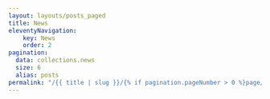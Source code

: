 ```yaml
---
layout: layouts/posts_paged
title: News
eleventyNavigation:
    key: News
    order: 2
pagination:
  data: collections.news
  size: 6
  alias: posts
permalink: "/{{ title | slug }}/{% if pagination.pageNumber > 0 %}page/{{ pagination.pageNumber + 1}}/{% endif %}"
---
```

